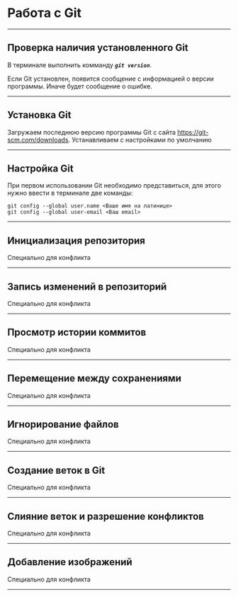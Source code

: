 # Работа с Git
---
## Проверка наличия установленного Git

В терминале выполнить комманду ***`git version`***.

Если Git установлен, появится сообщение с информацией о версии программы. Иначе будет сообщение о ошибке.

---
## Установка Git    

Загружаем последнюю версию программы Git с сайта https://git-scm.com/downloads. Устанавливаем с настройками по умолчанию

---
## Настройка Git

При первом использовании Git необходимо представиться, для этого нужно ввести в терминале две команды: 
```
git config --global user.name <Ваше имя на латинице>
git config --global user-email <Ваш email>
```

---
## Инициализация репозитория

Специально для конфликта 


---
## Запись изменений в репозиторий

Специально для конфликта 


---
## Просмотр истории коммитов

Специально для конфликта 


---
## Перемещение между сохранениями

Специально для конфликта 


---
## Игнорирование файлов

Специально для конфликта 


---
## Создание веток в Git

Специально для конфликта 


---
## Слияние веток и разрешение конфликтов

Специально для конфликта 


---
## Добавление изображений

Специально для конфликта 


---
